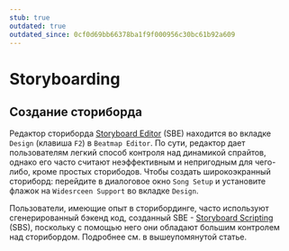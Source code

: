 ```yaml
---
stub: true
outdated: true
outdated_since: 0cf0d69bb66378ba1f9f000956c30bc61b92a609
---
```


# Storyboarding

## Создание сториборда

Редактор сториборда [Storyboard Editor](/wiki/Beatmap_Editor/Design) (SBE) находится во вкладке `Design` (клавиша `F2`) в `Beatmap Editor`. По сути, редактор дает пользователям легкий способ контроля над динамикой спрайтов, однако его часто считают неэффективным и непригодным для чего-либо, кроме простых сторибодов. Чтобы создать широкоэкранный сториборд: перейдите в диалоговое окно `Song Setup` и установите флажок на `Widesrceen Support` во вкладке `Design`.

Пользователи, имеющие опыт в сторибординге, часто используют сгенерированный бэкенд код, созданный SBE - [Storyboard Scripting](/wiki/Storyboard_Scripting) (SBS), поскольку с помощью него они обладают большим контролем над сторибордом. Подробнее см. в вышеупомянутой статье.

